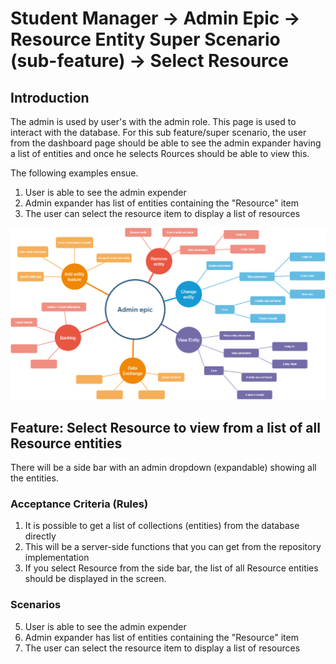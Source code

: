 # Student Manager -> Admin Epic -> Resource Entity Super Scenario (sub-feature) -> Select Resource

## Introduction

The admin is used by user's with the admin role. This page is used to interact with the database.  For this sub feature/super scenario, the user from the dashboard page should be able to see the admin expander having a list of entities and once he selects Rources should be able to view this.

The following examples ensue.
1.  User is able to see the admin expender
1. Admin expander has list of entities containing the "Resource" item 
2. The user can select the resource item to display a list of resources

![Admin epic](../admin.PNG)

## Feature: Select Resource to view from a list of all Resource entities

There will be a side bar with an admin dropdown (expandable) showing all the entities.

### Acceptance Criteria (Rules)

1. It is possible to get a list of collections (entities) from the database directly
1. This will be a server-side functions that you can get from the repository implementation
1. If you select Resource from the side bar, the list of all Resource entities should be displayed in the screen.

### Scenarios

5. User is able to see the admin expender
1. Admin expander has list of entities containing the "Resource" item 
2. The user can select the resource item to display a list of resources
